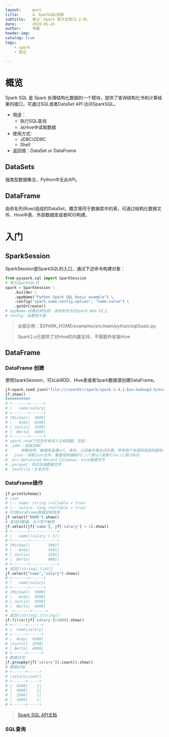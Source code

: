 ```yaml
---
layout:     post  
title:      4、SparkSQL指南    
subtitle:   笔记：Spark 官方文档(2.2.0)  
date:       2018-05-24  
author:     岑晨  
header-img: 
catalog: true  
tags:  
    - spark     
    - 笔记  

---
```


# 概览  

Spark SQL 是 Spark 处理结构化数据的一个模块，提供了查询结构化书和计算结果的接口，可通过SQL或者DataSet API 访问SparkSQL。    

- 用途：
  - 执行SQL查询
  - 从Hive中读取数据
- 使用方式:
  - JDBC\ODBC
  - Shell
- 返回值：DataSet or DataFrame

## DataSets 

强类型数据集合，Python中无此API。

## DataFrame

由命名列(Row)组成的DataSet，概念等同于数据库中的表，可通过结构化数据文件、Hive中表、外部数据库或者RDD构建。

# 入门  

## SparkSession 

SparkSession是SparkSQL的入口，通过下述命令构建对象：

```python
from pyspark.sql import SparkSession
# 导入SparkSQL包
spark = SparkSession \
    .builder \
    .appName("Python Spark SQL basic example") \
    .config("spark.some.config.option", "some-value") \
    .getOrCreate()
# appName:设置应用名称，该名称显示在Spark Web UI上
# config：设置相关值

```

> 全部示例：$SPARK_HOME/examples/src/main/python/sql/basic.py

> Spark2.o已提供了对Hive的内置支持，不需额外安装Hive     

## DataFrame
### DataFrame 创建

使用SparkSession，可以从RDD、Hive表或者Spark数据源创建DataFrame。

```python
jf=spark.read.json("file:///userDir/spark/spark-2.4.1-bin-hadoop2.6/examples/src/main/resources/employees.json")
jf.show()
###########
# +-------+------+
# |   name|salary|
# +-------+------+
# |Michael|  3000|
# |   Andy|  4500|
# | Justin|  3500|
# |  Berta|  4000|
# +-------+------+
# spark.read下包含所有读入文档函数，包括：
# .jdbc：读取JDBC
#      参数说明：数据库连接url，表名，过滤条件表达式列表，带有用户名密码信息的属性对象。读取了数据之后，形成一个(String,String)对象返回。
#  .json：读取Json文件，需要用前缀HDFS://(默认)或者file://进行标示
# .orc:Optimized Record Columnar，hive数据文件
# .parquet：列式存储数据文件
# .textFile：文本文件
```

### DataFrame操作 

```python
jf.printSchema()
# root
# |-- name: string (nullable = true)
# |-- salary: long (nullable = true)
# 打印DataFrame数据结构信息
jf.select("NAME").show()
# 查询列数据，大小写不敏感
jf.select(jf['name'], jf['salary'] + 1).show()
# +-------+------------+
# |   name|(salary + 1)|
# +-------+------------+
# |Michael|        3001|
# |   Andy|        4501|
# | Justin|        3501|
# |  Berta|        4001|
# +-------+------------+
# 返回([string],[int])
jf.select("name","salary").show()
# +-------+------+
# |   name|salary|
# +-------+------+
# |Michael|  3000|
# |   Andy|  4500|
# | Justin|  3500|
# |  Berta|  4000|
#  +-------+------+
# 返回([string],[string])
jf.filter(jf['salary']>3000).show()
# +------+------+
# |  name|salary|
# +------+------+
# |  Andy|  4500|
# |Justin|  3500|
# | Berta|  4000|
# +------+------+
# 数据过滤
jf.groupby(jf['salary']).count().show()
# 数据分组
# +------+-----+                                                                  
# |salary|count|
# +------+-----+
# |  4500|    1|
# |  4000|    1|
# |  3500|    1|
# |  3000|    1|
# +------+-----+
```

> [Spark SQL API文档]([http://spark.apache.org/docs/2.2.0/api/python/pyspark.sql.html#pyspark.sql.DataFrame](http://spark.apache.org/docs/2.2.0/api/python/pyspark.sql.html#pyspark.sql.DataFrame))

###  SQL查询

